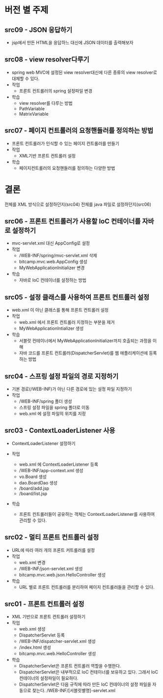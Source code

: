  # 버전 별 주제

 ## src09 - JSON 응답하기
 - jsp에서 만든 HTML을 응답하느 대신에 JSON 데이터를 출력해보자

 ## src08 - view resolver다루기
 - spring web MVC에 설정된 view resolver대신에 다른 종류의 view resolver로 대체할 수 있다.
 - 작업
 	- 프론트 컨트롤러의 spring 설정파일 변경
 - 학습
 	- view resolver를 다루는 방법
 	- PathVariable
 	- MatrixVariable

 ## src07 - 페이지 컨트롤러의 요청핸들러를 정의하는 방법
 - 프론트 컨트롤러가 인식할 수 있는 페이지 컨트롤러를 만들기
 - 작업
 	- XML기반 프론트 컨트롤러 설정
 - 학습
 	- 페이지컨트롤러의 요청핸들러를 정의하는 다양한 방법

 # 결론
 전체를 XML 방식으로 설정하던지(src04)
 전체를 java 파일로 설정하던지(src06)
 
 ## src06 - 프론트 컨트롤러가 사용할 IoC 컨테이너를 자바로 설정하기
- mvc-servlet.xml 대신 AppConfig로 설정
- 작업
   - /WEB-INF/spring/mvc-servlet.xml 삭제
   - bitcamp.mvc.web.AppConfig 생성
   - MyWebApplicationInitializer 변경
- 학습
   - 자바로 IoC 컨테이너를 설정하는 방법
    
 ## src05 - 설정 클래스를 사용하여 프론트 컨트롤러 설정
- web.xml 이 아닌 클래스를 통해 프론트 컨트롤러 설정
- 작업 
   - web.xml 에서 프론트 컨트롤러 지정하는 부분을 제거
   - MyWebApplicationIntializer 생성
- 학습
   - 서블릿 컨테이너에서 MyWebApplicationInitializer까지 호출되는 과정을 이해 
   - 자바 코드를 프론트 컨트롤러(DispatcherServlet)를 웹 애플리케이션에 등록하는 방법

 ## src04 - 스프링 설정 파일의 경로 지정하기
- 기본 경로(/WEB-INF)가 아닌 다른 경로에 있는 설정 파일 지정하기
- 작업
   - /WEB-INF/spring 폴더 생성
   - 스프링 설정 파일을 spring 폴더로 이동
   - web.xml 에 설정 파일의 위치를 지정

 ## src03 - ContextLoaderListener 사용
- ContextLoaderListener 설정하기
- 작업
   - web.xml 에 ContextLoaderListener 등록
   - /WEB-INF/app-context.xml 생성
   - vo.Board 생성
   - dao.BoardDao 생성
   - /board/add.jsp
   - /board/list.jsp
    
- 학습
   - 프론트 컨트롤러들이 공유하는 객체는 ContextLoaderListener를 사용하여 관리할 수 있다.

 ## src02 - 멀티 프론트 컨트롤러 설정
- URL에 따라 여러 개의 프론트 커트롤러를 설정
- 작업
  - web.xml 변경
  - /WEB-INF/json-servlet.xml 생성
  - bitcamp.mvc.web.json.HelloController 생성
- 학습
  - URL 별로 프론트 컨트롤러를 분리하여 페이지 컨트롤러들을 관리할 수 있다.
  
 ## src01 - 프론트 컨트롤러 설정
- XML 기반으로 프론트 컨트롤러 설정하기
- 작업
  - web.xml 생성
  - DispatcherServlet 등록
  - /WEB-INF/dispatcher-servlet.xml 생성
  - /index.html 생성
  - bitcamp.mvc.web.HelloController 생성
- 학습
  - DispatcherServlet은 프론트 컨트롤러 역할을 수행한다.
  - DispatcherServlet은 내부적으로 IoC 컨테이너를 보유하고 있다. 
    그래서 IoC 컨테이너의 설정파일이 필요하다.
  - DispatcherServlet은 다음 규칙에 따라 만든 IoC 컨테이너의 설정 파일을 자동으로 찾는다.
       /WEB-INF/[서블릿별명]-servlet.xml
       